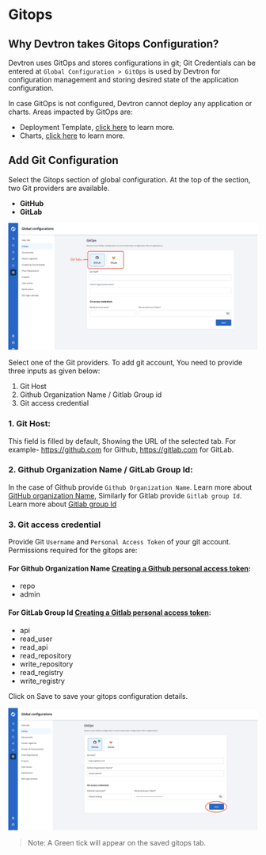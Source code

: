 # Gitops

## Why Devtron takes Gitops Configuration?
Devtron uses GitOps and stores configurations in git; Git Credentials can be entered at `Global Configuration > GitOps` is used by Devtron for configuration management and storing desired state of the application configuration. 


In case GitOps is not configured, Devtron cannot deploy any application or charts. Areas impacted by GitOps are:

* Deployment Template, [click here](https://docs.devtron.ai/user-guide/creating-application/deployment-template) to learn more.
* Charts, [click here](https://docs.devtron.ai/user-guide/deploy-chart) to learn more.


## Add Git Configuration

Select the Gitops section of global configuration. At the top of the section, two Git providers are available.

* **GitHub**
* **GitLab**

![](../../.gitbook/assets/gc-gitops-blank.png)

Select one of the Git providers. To add git account, You need to provide three inputs as given below:
1. Git Host
2. Github Organization Name / Gitlab Group id 
3. Git access credential

### 1. Git Host: 

This field is filled by default, Showing the URL of the selected tab. For example- https://github.com for Github, https://gitlab.com for GitLab.

### 2. Github Organization Name / GitLab Group Id:

In the case of Github provide `Github Organization Name`. Learn more about [GitHub organization Name](https://docs.github.com/en/github/setting-up-and-managing-organizations-and-teams/about-organizations), Similarly for Gitlab provide `Gitlab group Id`. Learn more about [Gitlab group Id]()

### 3. Git access credential

Provide Git `Username` and `Personal Access Token` of your git account. 
Permissions required for the gitops are:

#### For Github Organization Name [Creating a Github personal access token](https://docs.github.com/en/github/authenticating-to-github/creating-a-personal-access-token):
* repo
* admin

#### For GitLab Group Id [Creating a Gitlab personal access token](https://docs.gitlab.com/ee/user/profile/personal_access_tokens.html):

* api 
* read_user 
* read_api 
* read_repository 
* write_repository 
* read_registry 
* write_registry

Click on Save to save your gitops configuration details.
 

![](../../.gitbook/assets/gc-gitops-saved.png)

> Note: A Green tick will appear on the saved gitops tab.